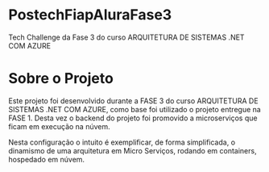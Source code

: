 # PostechFiapAluraFase3
Tech Challenge da Fase 3 do curso ARQUITETURA DE SISTEMAS .NET COM AZURE

# Sobre o Projeto

Este projeto foi desenvolvido durante a FASE 3 do curso ARQUITETURA DE SISTEMAS .NET COM AZURE, como base foi utilizado o projeto entregue na FASE 1. Desta vez o backend do projeto foi promovido a microserviços que ficam em execução na núvem.

Nesta configuração o intuito é exemplificar, de forma simplificada, o dinamismo de uma arquitetura em Micro Serviços, rodando em containers, hospedado em núvem.
